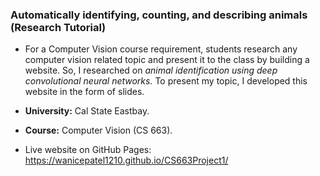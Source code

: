 ### Automatically identifying, counting, and describing animals (Research Tutorial)

* For a Computer Vision course requirement, students research any computer vision related topic and present it to the class by building a website. So, I researched on *animal identification using deep convolutional neural networks.* To present my topic, I developed this website in the form of slides.

* **University:** Cal State Eastbay.
* **Course:** Computer Vision (CS 663).

* Live website on GitHub Pages: https://wanicepatel1210.github.io/CS663Project1/
